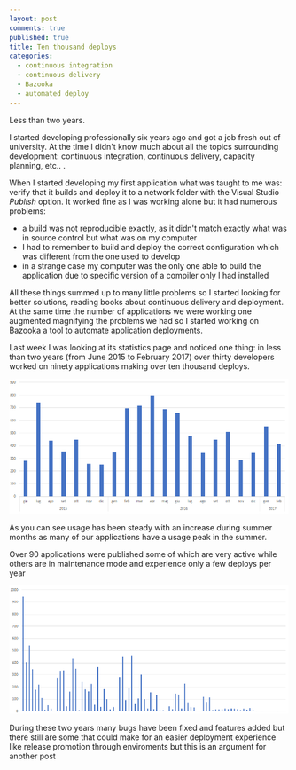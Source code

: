 ```yaml
---
layout: post
comments: true
published: true
title: Ten thousand deploys
categories:
  - continuous integration
  - continuous delivery
  - Bazooka
  - automated deploy
---
```

Less than two years. 

I started developing professionally six years ago and got a job fresh out of university. At the time I didn't know much about all the topics surrounding development: continuous integration, continuous delivery, capacity planning, etc.. .

When I started developing my first application what was taught to me was: verify that it builds and deploy it to a network folder with the Visual Studio *Publish* option. It worked fine as I was working alone but it had numerous problems:

- a build was not reproducible exactly, as it didn't match exactly what was in source control but what was on my computer
- I had to remember to build and deploy the correct configuration which was different from the one used to develop
- in a strange case my computer was the only one able to build the application due to specific version of a compiler only I had installed

All these things summed up to many little problems so I started looking for better solutions, reading books about continuous delivery and deployment. At the same time the number of applications we were working one augmented magnifying the problems we had so I started working on Bazooka a tool to automate application deployments.

Last week I was looking at its statistics page and noticed one thing: in less than two years (from June 2015 to February 2017) over thirty developers worked on ninety applications making over ten thousand deploys.


![Deplyments by month](/images/graficoDeploy.png)

As you can see usage has been steady with an increase during summer months as many of our applications have a usage peak in the summer.

Over 90 applications were published some of which are very active while others are in maintenance mode and experience only a few deploys per year

![Deployments by application](/images/grafico2.png)

During these two years many bugs have been fixed and features added but there still are some that could make for an easier deployment experience like release promotion through enviroments but this is an argument for another post

